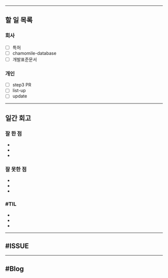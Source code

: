 ----------------------
## 할 일 목록

### 회사
- [ ] 특허
- [ ] chamomile-database
- [ ] 개발표준문서

### 개인
- [ ] step3 PR
- [ ] list-up
- [ ] update
----------------------------------------------
## 일간 회고

### 잘 한 점
- 
- 
- 

### 잘 못한 점
- 
- 
- 

### #TIL
- 
- 
- 


----------------------------------
## #ISSUE





----------------------------------
## #Blog
